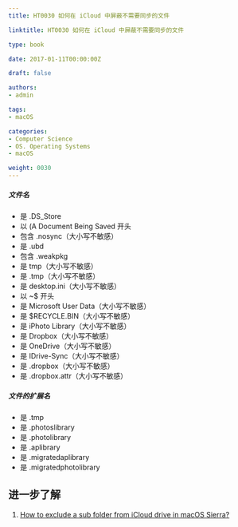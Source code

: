 ```yaml
---
title: HT0030 如何在 iCloud 中屏蔽不需要同步的文件

linktitle: HT0030 如何在 iCloud 中屏蔽不需要同步的文件

type: book

date: 2017-01-11T00:00:00Z

draft: false

authors:
- admin

tags:
- macOS

categories:
- Computer Science 
- OS. Operating Systems
- macOS

weight: 0030
---
```


##### 文件名

- 是 .DS_Store
- 以 (A Document Being Saved 开头
- 包含 .nosync（大小写不敏感）
- 是 .ubd
- 包含 .weakpkg
- 是 tmp（大小写不敏感）
- 是 .tmp（大小写不敏感）
- 是 desktop.ini（大小写不敏感）
- 以 ~$ 开头
- 是 Microsoft User Data（大小写不敏感）
- 是 $RECYCLE.BIN（大小写不敏感）
- 是 iPhoto Library（大小写不敏感）
- 是 Dropbox（大小写不敏感）
- 是 OneDrive（大小写不敏感）
- 是 IDrive-Sync（大小写不敏感）
- 是 .dropbox（大小写不敏感）
- 是 .dropbox.attr（大小写不敏感）

##### 文件的扩展名

- 是 .tmp
- 是 .photoslibrary
- 是 .photolibrary
- 是 .aplibrary
- 是 .migratedaplibrary
- 是 .migratedphotolibrary


## 进一步了解

1. [How to exclude a sub folder from iCloud drive in macOS Sierra?](https://apple.stackexchange.com/questions/254313/how-to-exclude-a-sub-folder-from-icloud-drive-in-macos-sierra)
